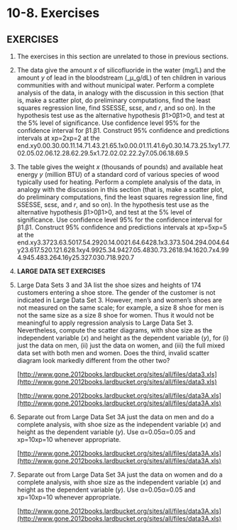 # 10-8. Exercises

## EXERCISES

1. The exercises in this section are unrelated to those in previous sections.
2. The data give the amount _x_ of silicofluoride in the water \(mg/L\) and the amount _y_ of lead in the bloodstream \(_μ_g/dL\) of ten children in various communities with and without municipal water. Perform a complete analysis of the data, in analogy with the discussion in this section \(that is, make a scatter plot, do preliminary computations, find the least squares regression line, find SSESSE, sεsε, and _r_, and so on\). In the hypothesis test use as the alternative hypothesis β1&gt;0β1&gt;0, and test at the 5% level of significance. Use confidence level 95% for the confidence interval for β1.β1. Construct 95% confidence and predictions intervals at xp=2xp=2 at the end.xy0.00.30.00.11.14.71.43.21.65.1x0.00.01.11.41.6y0.30.14.73.25.1xy1.77.02.05.02.06.12.28.62.29.5x1.72.02.02.22.2y7.05.06.18.69.5
3. The table gives the weight _x_ \(thousands of pounds\) and available heat energy _y_ \(million BTU\) of a standard cord of various species of wood typically used for heating. Perform a complete analysis of the data, in analogy with the discussion in this section \(that is, make a scatter plot, do preliminary computations, find the least squares regression line, find SSESSE, sεsε, and _r_, and so on\). In the hypothesis test use as the alternative hypothesis β1&gt;0β1&gt;0, and test at the 5% level of significance. Use confidence level 95% for the confidence interval for β1.β1. Construct 95% confidence and predictions intervals at xp=5xp=5 at the end.xy3.3723.63.5017.54.2920.14.0021.64.6428.1x3.373.504.294.004.64y23.617.520.121.628.1xy4.9925.34.9427.05.4830.73.2618.94.1620.7x4.994.945.483.264.16y25.327.030.718.920.7
4. **LARGE DATA SET EXERCISES**
5. Large Data Sets 3 and 3A list the shoe sizes and heights of 174 customers entering a shoe store. The gender of the customer is not indicated in Large Data Set 3. However, men’s and women’s shoes are not measured on the same scale; for example, a size 8 shoe for men is not the same size as a size 8 shoe for women. Thus it would not be meaningful to apply regression analysis to Large Data Set 3. Nevertheless, compute the scatter diagrams, with shoe size as the independent variable \(_x_\) and height as the dependent variable \(_y_\), for \(i\) just the data on men, \(ii\) just the data on women, and \(iii\) the full mixed data set with both men and women. Does the third, invalid scatter diagram look markedly different from the other two?

   [http://www.gone.2012books.lardbucket.org/sites/all/files/data3.xls](http://www.gone.2012books.lardbucket.org/sites/all/files/data3.xls)

   [http://www.gone.2012books.lardbucket.org/sites/all/files/data3A.xls](http://www.gone.2012books.lardbucket.org/sites/all/files/data3A.xls)

6. Separate out from Large Data Set 3A just the data on men and do a complete analysis, with shoe size as the independent variable \(_x_\) and height as the dependent variable \(_y_\). Use α=0.05α=0.05 and xp=10xp=10 whenever appropriate.

   [http://www.gone.2012books.lardbucket.org/sites/all/files/data3A.xls](http://www.gone.2012books.lardbucket.org/sites/all/files/data3A.xls)

7. Separate out from Large Data Set 3A just the data on women and do a complete analysis, with shoe size as the independent variable \(_x_\) and height as the dependent variable \(_y_\). Use α=0.05α=0.05 and xp=10xp=10 whenever appropriate.

   [http://www.gone.2012books.lardbucket.org/sites/all/files/data3A.xls](http://www.gone.2012books.lardbucket.org/sites/all/files/data3A.xls)

